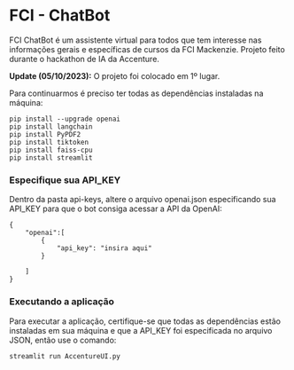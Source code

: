# FCI - ChatBot
FCI ChatBot é um assistente virtual para todos que tem interesse nas informações gerais e específicas de cursos da FCI Mackenzie. 
Projeto feito durante o hackathon de IA da Accenture. 

**Update (05/10/2023):** O projeto foi colocado em 1º lugar.

Para continuarmos é preciso ter todas as dependências instaladas na máquina:
```
pip install --upgrade openai
pip install langchain
pip install PyPDF2
pip install tiktoken
pip install faiss-cpu
pip install streamlit
```
### Especifique sua API_KEY
Dentro da pasta api-keys, altere o arquivo openai.json especificando sua API_KEY para que o bot consiga acessar a API da OpenAI:

```
{
	"openai":[
		{
			"api_key": "insira aqui"
		}

	]
}
```

### Executando a aplicação
Para executar a aplicação, certifique-se que todas as dependências estão instaladas em sua máquina e que a API_KEY foi especificada no arquivo JSON, então use o comando:

```
streamlit run AccentureUI.py
```

